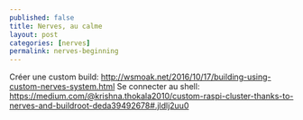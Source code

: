 ```yaml
---
published: false
title: Nerves, au calme
layout: post
categories: [nerves]
permalink: nerves-beginning
---
```


Créer une custom build: http://wsmoak.net/2016/10/17/building-using-custom-nerves-system.html
Se connecter au shell: https://medium.com/@krishna.thokala2010/custom-raspi-cluster-thanks-to-nerves-and-buildroot-deda39492678#.jldlj2uu0